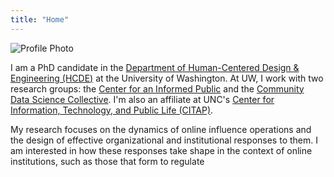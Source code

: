 ```yaml
---
title: "Home"
---
```


<img src="/images/prof_pic_alt.jpg" alt="Profile Photo" class="profile-photo">


I am a PhD candidate in the [Department of Human-Centered Design & Engineering (HCDE)](https://www.hcde.washington.edu/) at the University of Washington. At UW, I work with two research groups: the [Center for an Informed Public](https://www.cip.uw.edu/) and the [Community Data Science Collective](https://wiki.communitydata.science/Main_Page). I'm also an affiliate at UNC's [Center for Information, Technology, and Public Life (CITAP)](https://citap.unc.edu/about/affiliates/).

My research focuses on the dynamics of online influence operations and the design of effective organizational and institutional responses to them. I am interested in how these responses take shape in the context of online institutions, such as those that form to regulate